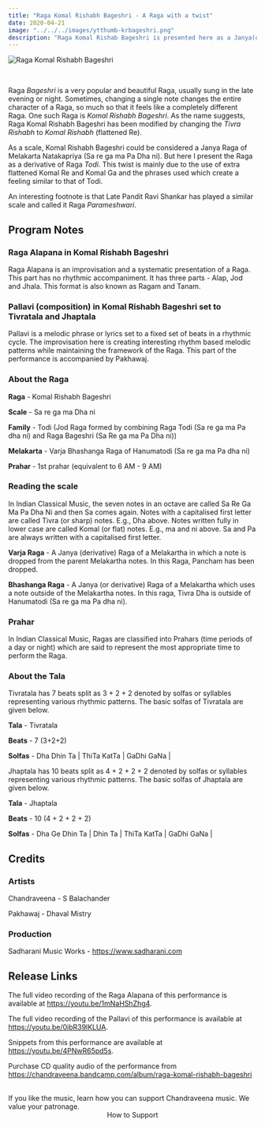```yaml
---
title: "Raga Komal Rishabh Bageshri - A Raga with a twist"
date: 2020-04-21
image: "../../../images/ytthumb-krbageshri.png"
description: "Raga Komal Rishab Bageshri is presented here as a Janya(or derivative) of Todi family of Ragas. Here, I perform a detailed Alap in three sections followed by two compositions in Tivratala (7 beats) and Jhaptala (10 beats)"
---
```


![Raga Komal Rishabh Bageshri](ytthumb-krbageshri.png)

<br>

Raga *Bageshri* is a very popular and beautiful Raga, usually sung in the late evening or night. Sometimes, changing a single note changes the entire character of a Raga, so much so that it feels like a completely different Raga. One such Raga is *Komal Rishabh Bageshri*. As the name suggests, Raga Komal Rishabh Bageshri has been modified by changing the *Tivra Rishabh* to *Komal Rishabh* (flattened Re).

As a scale, Komal Rishabh Bageshri could be considered a Janya Raga of Melakarta Natakapriya (Sa re ga ma Pa Dha ni). But here I present the Raga as a derivative of Raga *Todi*. This twist is mainly due to the use of extra flattened Komal Re and Komal Ga and the phrases used which create a feeling similar to that of Todi.

An interesting footnote is that Late Pandit Ravi Shankar has played a similar scale and called it Raga *Parameshwari*.

## Program Notes

### Raga Alapana in Komal Rishabh Bageshri
Raga Alapana is an improvisation and a systematic presentation of a Raga. This part has no rhythmic accompaniment. It has three parts - Alap, Jod and Jhala. This format is also known as Ragam and Tanam.

### Pallavi (composition) in Komal Rishabh Bageshri set to Tivratala and Jhaptala
Pallavi is a melodic phrase or lyrics set to a fixed set of beats in a rhythmic cycle. The improvisation here is creating interesting rhythm based melodic patterns while maintaining the framework of the Raga. This part of the performance is accompanied by Pakhawaj.

### About the Raga

**Raga** - Komal Rishabh Bageshri

**Scale** - Sa re ga ma Dha ni

**Family** - Todi (Jod Raga formed by combining Raga Todi (Sa re ga ma Pa dha ni) and Raga Bageshri (Sa Re ga ma Pa Dha ni))

**Melakarta** - Varja Bhashanga Raga of Hanumatodi (Sa re ga ma Pa dha ni)

**Prahar** - 1st prahar (equivalent to 6 AM - 9 AM)

### Reading the scale
In Indian Classical Music, the seven notes in an octave are called Sa Re Ga Ma Pa Dha Ni and then Sa comes again. Notes with a capitalised first letter are called Tivra (or sharp) notes. E.g., Dha above. Notes written fully in lower case are called Komal (or flat) notes. E.g., ma and ni above. Sa and Pa are always written with a capitalised first letter.

**Varja Raga** - A Janya (derivative) Raga of a Melakartha in which  a note is dropped from the parent  Melakartha notes. In this Raga, Pancham has been dropped.

**Bhashanga Raga** - A Janya (or derivative) Raga of a Melakartha which uses a note outside of the Melakartha notes. In this raga, Tivra Dha  is outside of Hanumatodi (Sa re ga ma Pa dha ni).

### Prahar
In Indian Classical Music, Ragas are classified into Prahars (time periods of a day or night) which are said to represent the most appropriate time to perform the Raga.

### About the Tala

Tivratala has 7 beats split as 3 + 2 + 2 denoted by solfas or syllables representing various rhythmic patterns. The basic solfas of Tivratala are given below.

**Tala** - Tivratala

**Beats** - 7 (3+2+2)

**Solfas** - Dha Dhin Ta | ThiTa KatTa | GaDhi GaNa |

Jhaptala has 10 beats split as 4 + 2 + 2 + 2 denoted by solfas or syllables representing various rhythmic patterns. The basic solfas of Jhaptala are given below.

**Tala** - Jhaptala

**Beats** - 10 (4 + 2 + 2 + 2)

**Solfas** - Dha Ge Dhin Ta | Dhin Ta | ThiTa KatTa | GaDhi GaNa |


## Credits
### Artists
Chandraveena - S Balachander

Pakhawaj - Dhaval Mistry

### Production
Sadharani Music Works - https://www.sadharani.com

## Release Links

The full video recording of the Raga Alapana of this performance is available at https://youtu.be/1mNaHShZhg4.

The full video recording of the Pallavi of this performance is available at https://youtu.be/0ibR39lKLUA.

Snippets from this performance are available at https://youtu.be/4PNwR65pd5s.

Purchase CD quality audio of the performance from https://chandraveena.bandcamp.com/album/raga-komal-rishabh-bageshri

<br>

<notice-box>
If you like the music, learn how you can support Chandraveena music. We value your patronage.
<div style="text-align:center">
<my-button to="/support/">How to Support</my-button>
</div>
</notice-box>
